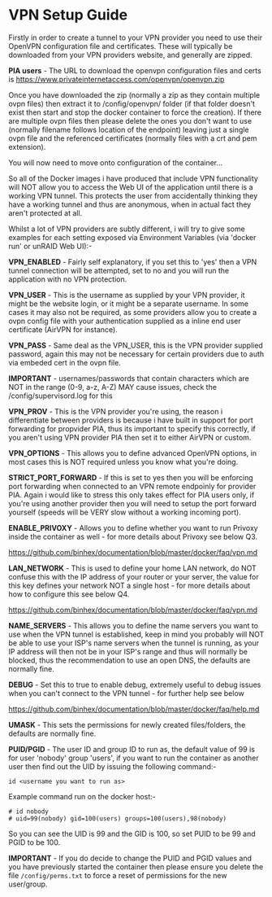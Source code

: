 # **VPN Setup Guide**

Firstly in order to create a tunnel to your VPN provider you need to use their OpenVPN configuration file and certificates. These will typically be downloaded from your VPN providers website, and generally are zipped. 

**PIA users** - The URL to download the openvpn configuration files and certs is https://www.privateinternetaccess.com/openvpn/openvpn.zip

Once you have downloaded the zip (normally a zip as they contain multiple ovpn files) then extract it to /config/openvpn/ folder (if that folder doesn't exist then start and stop the docker container to force the creation). If there are multiple ovpn files then please delete the ones you don't want to use (normally filename follows location of the endpoint) leaving just a single ovpn file and the referenced certificates (normally files with a crt and pem extension).

You will now need to move onto configuration of the container...

So all of the Docker images i have produced that include VPN functionality will NOT allow you to access the Web UI of the application until there is a working VPN tunnel. This protects the user from accidentally thinking they have a working tunnel and thus are anonymous, when in actual fact they aren't protected at all.

Whilst a lot of VPN providers are subtly different, i will try to give some examples for each setting exposed via Environment Variables (via 'docker run' or unRAID Web UI):-

**VPN_ENABLED** - Fairly self explanatory, if you set this to 'yes' then a VPN tunnel connection will be attempted, set to no and you will run the application with no VPN protection.

**VPN_USER** - This is the username as supplied by your VPN provider, it might be the website login, or it might be a separate username. In some cases it may also not be required, as some providers allow you to create a ovpn config file with your authentication supplied as a inline end user certificate (AirVPN for instance).

**VPN_PASS** - Same deal as the VPN_USER, this is the VPN provider supplied password, again this may not be necessary for certain providers due to auth via embeded cert in the ovpn file.

**IMPORTANT** - usernames/passwords that contain characters which are NOT in the range (0-9, a-z, A-Z) MAY cause issues, check the /config/supervisord.log for this

**VPN_PROV** - This is the VPN provider you're using, the reason i differentiate between providers is because i have built in support for port forwarding for propvider PIA, thus its important to specify this correctly, if you aren't using VPN provider PIA then set it to either AirVPN or custom.

**VPN_OPTIONS** - This allows you to define advanced OpenVPN options, in most cases this is NOT required unless you know what you're doing.

**STRICT_PORT_FORWARD** - If this is set to yes then you will be enforcing port forwarding when connected to an VPN remote endpoinly for provider PIA. Again i would like to stress this only takes effect for PIA users only, if you're using another provider then you will need to setup the port forward yourself (speeds will be VERY slow without a working incoming port).

**ENABLE_PRIVOXY** - Allows you to define whether you want to run Privoxy inside the container as well - for more details about Privoxy see below Q3.

https://github.com/binhex/documentation/blob/master/docker/faq/vpn.md

**LAN_NETWORK** - This is used to define your home LAN network, do NOT confuse this with the IP address of your router or your server, the value for this key defines your network NOT a single host - for more details about how to configure this see below Q4.

https://github.com/binhex/documentation/blob/master/docker/faq/vpn.md

**NAME_SERVERS** - This allows you to define the name servers you want to use when the VPN tunnel is established, keep in mind you probably will NOT be able to use your ISP's name servers when the tunnel is running, as your IP address will then not be in your ISP's range and thus will normally be blocked, thus the recommendation to use an open DNS, the defaults are normally fine.

**DEBUG** - Set this to true to enable debug, extremely useful to debug issues when you can't connect to the VPN tunnel - for further help see below

https://github.com/binhex/documentation/blob/master/docker/faq/help.md

**UMASK** - This sets the permissions for newly created files/folders, the defaults are normally fine.

**PUID/PGID** - The user ID and group ID to run as, the default value of 99 is for user 'nobody' group 'users', if you want to run the container as another user then find out the UID by issuing the following command:-

```id <username you want to run as>```

Example command run on the docker host:-

```
# id nobody
# uid=99(nobody) gid=100(users) groups=100(users),98(nobody)
```

So you can see the UID is 99 and the GID is 100, so set PUID to be 99 and PGID to be 100.

**IMPORTANT** - If you do decide to change the PUID and PGID values and you have previously started the container then please ensure you delete the file ```/config/perms.txt``` to force a reset of permissions for the new user/group.
